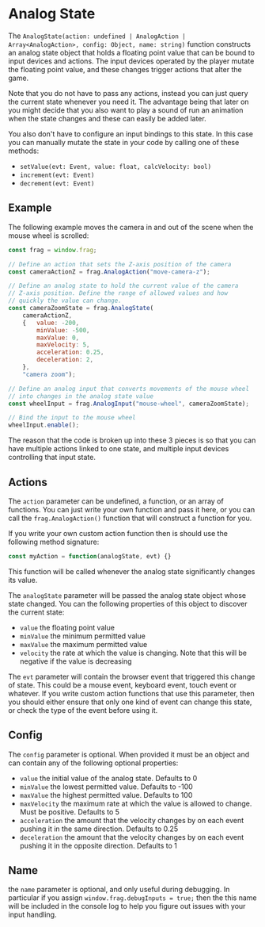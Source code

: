# Analog State

The `AnalogState(action: undefined | AnalogAction | Array<AnalogAction>, config: Object, name: string)` 
function constructs an analog state object that holds a floating point value that can be bound to 
input devices and actions. The input devices operated by the player mutate the floating point value, and 
these changes trigger actions that alter the game.

Note that you do not have to pass any actions, instead you can just query the 
current state whenever you need it. The advantage being that later on you might
decide that you also want to play a sound of run an animation when the state changes
and these can easily be added later.

You also don't have to configure an input bindings to this state. In this case you
can manually mutate the state in your code by calling one of these methods:
* `setValue(evt: Event, value: float, calcVelocity: bool)`
* `increment(evt: Event)`
* `decrement(evt: Event)`

## Example

The following example moves the camera in and out of the scene when the mouse wheel 
is scrolled:

```javascript
const frag = window.frag;

// Define an action that sets the Z-axis position of the camera
const cameraActionZ = frag.AnalogAction("move-camera-z");

// Define an analog state to hold the current value of the camera
// Z-axis position. Define the range of allowed values and how
// quickly the value can change.
const cameraZoomState = frag.AnalogState(
    cameraActionZ, 
    {   value: -200,
        minValue: -500,
        maxValue: 0,
        maxVelocity: 5,
        acceleration: 0.25,
        deceleration: 2,
    },
    "camera zoom");

// Define an analog input that converts movements of the mouse wheel
// into changes in the analog state value
const wheelInput = frag.AnalogInput("mouse-wheel", cameraZoomState);

// Bind the input to the mouse wheel
wheelInput.enable();
```

The reason that the code is broken up into these 3 pieces is so that
you can have multiple actions linked to one state, and multiple input
devices controlling that input state.

## Actions

The `action` parameter can be undefined, a function, or an array of functions. 
You can just write your own function and pass it here, or you can call 
the `frag.AnalogAction()` function that will construct a function for you.

If you write your own custom action function then is should use the following 
method signature:
```javascript
const myAction = function(analogState, evt) {}
```

This function will be called whenever the analog state significantly changes 
its value.

The `analogState` parameter will be passed the analog state object whose state changed.
You can the following properties of this object to discover the current state:
* `value` the floating point value
* `minValue` the minimum permitted value
* `maxValue` the maximum permitted value
* `velocity` the rate at which the value is changing. Note that this will be negative if the value is decreasing

The `evt` parameter will contain the browser event that triggered this change of state. This
could be a mouse event, keyboard event, touch event or whatever. If you write custom action
functions that use this parameter, then you should either ensure that only one kind of 
event can change this state, or check the type of the event before using it.

## Config
The `config` parameter is optional. When provided it must be an object and can contain
any of the following optional properties:
* `value` the initial value of the analog state. Defaults to 0
* `minValue` the lowest permitted value. Defaults to -100
* `maxValue` the highest permitted value. Defaults to 100
* `maxVelocity` the maximum rate at which the value is allowed to change. Must be positive. Defaults to 5
* `acceleration` the amount that the velocity changes by on each event pushing it in the same direction. Defaults to 0.25
* `deceleration` the amount that the velocity changes by on each event pushing it in the opposite direction. Defaults to 1

## Name
the `name` parameter is optional, and only useful during debugging. In particular if
you assign `window.frag.debugInputs = true;` then the this name will be included in
the console log to help you figure out issues with your input handling.